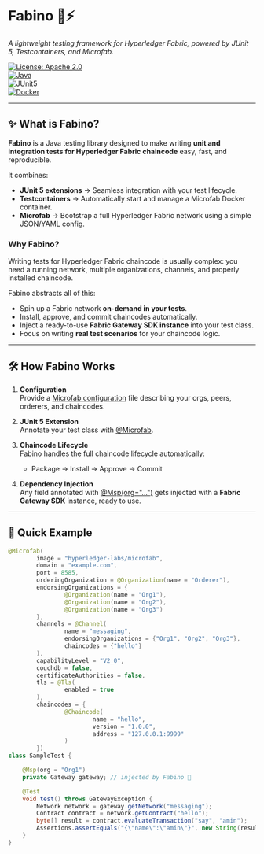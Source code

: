 # Fabino 🧪⚡️

*A lightweight testing framework for Hyperledger Fabric, powered by JUnit 5, Testcontainers, and Microfab.*

[![License: Apache 2.0](https://img.shields.io/badge/License-Apache_2.0-blue.svg)](LICENSE)  
[![Java](https://img.shields.io/badge/Java-17%2B-green.svg)]()  
[![JUnit5](https://img.shields.io/badge/Tested_with-JUnit_5-purple.svg)]()  
[![Docker](https://img.shields.io/badge/Docker-Microfab-orange.svg)]()

---

## ✨ What is Fabino?

**Fabino** is a Java testing library designed to make writing **unit and integration tests for Hyperledger Fabric
chaincode** easy, fast, and reproducible.

It combines:

- **JUnit 5 extensions** → Seamless integration with your test lifecycle.
- **Testcontainers** → Automatically start and manage a Microfab Docker container.
- **Microfab** → Bootstrap a full Hyperledger Fabric network using a simple JSON/YAML config.

### Why Fabino?

Writing tests for Hyperledger Fabric chaincode is usually complex: you need a running network, multiple organizations,
channels, and properly installed chaincode.

Fabino abstracts all of this:

- Spin up a Fabric network **on-demand in your tests**.
- Install, approve, and commit chaincodes automatically.
- Inject a ready-to-use **Fabric Gateway SDK instance** into your test class.
- Focus on writing **real test scenarios** for your chaincode logic.

---

## 🛠 How Fabino Works

1. **Configuration**  
   Provide
   a [Microfab configuration](https://github.com/hyperledger-labs/microfab/blob/main/docs/ConfiguringMicrofab.md) file
   describing your orgs, peers, orderers, and chaincodes.

2. **JUnit 5 Extension**  
   Annotate your test class
   with [@Microfab](src/main/java/ir/co/isc/spbp/blockchain/microfab/Microfab.java).

3. **Chaincode Lifecycle**  
   Fabino handles the full chaincode lifecycle automatically:
    - Package → Install → Approve → Commit

4. **Dependency Injection**  
   Any field annotated
   with [@Msp(org="...")](src/main/java/ir/co/isc/spbp/blockchain/microfab/Msp.java)
   gets injected with a **Fabric Gateway SDK** instance, ready to use.

---

## 🚀 Quick Example

```java
@Microfab(
        image = "hyperledger-labs/microfab",
        domain = "example.com",
        port = 8585,
        orderingOrganization = @Organization(name = "Orderer"),
        endorsingOrganizations = {
                @Organization(name = "Org1"),
                @Organization(name = "Org2"),
                @Organization(name = "Org3")
        },
        channels = @Channel(
                name = "messaging",
                endorsingOrganizations = {"Org1", "Org2", "Org3"},
                chaincodes = {"hello"}
        ),
        capabilityLevel = "V2_0",
        couchdb = false,
        certificateAuthorities = false,
        tls = @Tls(
                enabled = true
        ),
        chaincodes = {
                @Chaincode(
                        name = "hello",
                        version = "1.0.0",
                        address = "127.0.0.1:9999"
                )
        })
class SampleTest {

    @Msp(org = "Org1")
    private Gateway gateway; // injected by Fabino 🎉

    @Test
    void test() throws GatewayException {
        Network network = gateway.getNetwork("messaging");
        Contract contract = network.getContract("hello");
        byte[] result = contract.evaluateTransaction("say", "amin");
        Assertions.assertEquals("{\"name\":\"amin\"}", new String(result, UTF_8));
    }
}
